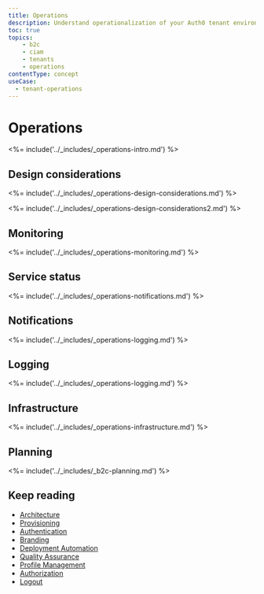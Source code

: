 ```yaml
---
title: Operations
description: Understand operationalization of your Auth0 tenant environments
toc: true
topics:
    - b2c
    - ciam
    - tenants
    - operations
contentType: concept
useCase:
  - tenant-operations
---
```


# Operations

<%= include('../_includes/_operations-intro.md') %>

## Design considerations

<%= include('../_includes/_operations-design-considerations.md') %>

<%= include('../_includes/_operations-design-considerations2.md') %>

## Monitoring

<%= include('../_includes/_operations-monitoring.md') %>

## Service status

<%= include('../_includes/_operations-notifications.md') %>

## Notifications

<%= include('../_includes/_operations-logging.md') %>

## Logging

<%= include('../_includes/_operations-logging.md') %>

## Infrastructure

<%= include('../_includes/_operations-infrastructure.md') %>

## Planning

<%= include('../_includes/_b2c-planning.md') %>

## Keep reading

* [Architecture](/architecture-scenarios/b2c/b2c-architecture)
* [Provisioning](/architecture-scenarios/b2c/b2c-provisioning)
* [Authentication](/architecture-scenarios/b2c/b2c-authentication)
* [Branding](/architecture-scenarios/b2c/b2c-branding)
* [Deployment Automation](/architecture-scenarios/b2c/b2c-deployment)
* [Quality Assurance](/architecture-scenarios/b2c/b2c-qa)
* [Profile Management](/architecture-scenarios/b2c/b2c-profile-mgmt)
* [Authorization](/architecture-scenarios/b2c/b2c-authorization)
* [Logout](/architecture-scenarios/b2c/b2c-logout)
